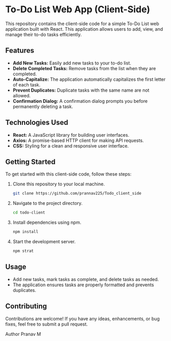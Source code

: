 # To-Do List Web App (Client-Side)

This repository contains the client-side code for a simple To-Do List web application built with React. This application allows users to add, view, and manage their to-do tasks efficiently.

## Features

- **Add New Tasks:** Easily add new tasks to your to-do list.
- **Delete Completed Tasks:** Remove tasks from the list when they are completed.
- **Auto-Capitalize:** The application automatically capitalizes the first letter of each task.
- **Prevent Duplicates:** Duplicate tasks with the same name are not allowed.
- **Confirmation Dialog:** A confirmation dialog prompts you before permanently deleting a task.

## Technologies Used

- **React:** A JavaScript library for building user interfaces.
- **Axios:** A promise-based HTTP client for making API requests.
- **CSS:** Styling for a clean and responsive user interface.

## Getting Started

To get started with this client-side code, follow these steps:

1. Clone this repository to your local machine.
   ```bash
   git clone https://github.com/prannav225/Todo_client_side
2. Navigate to the project directory.
   ```bash
   cd todo-client
3. Install dependencies using npm.
   ```bash
   npm install
4. Start the development server.
   ```bash
   npm strat
   
## Usage

- Add new tasks, mark tasks as complete, and delete tasks as needed.
- The application ensures tasks are properly formatted and prevents duplicates.


## Contributing

Contributions are welcome! If you have any ideas, enhancements, or bug fixes, feel free to submit a pull request.

Author
Pranav M
